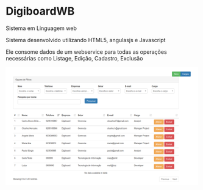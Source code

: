 # DigiboardWB
Sistema em Linguagem web

Sistema desenvolvido utilizando HTML5, angulasjs e Javascript

Ele consome dados de um webservice para todas as operações necessárias como Listage, Edição, Cadastro, Exclusão

![alt text](https://github.com/cbcarlos07/DigiboardWB/blob/master/img/digiboardwb.png)

